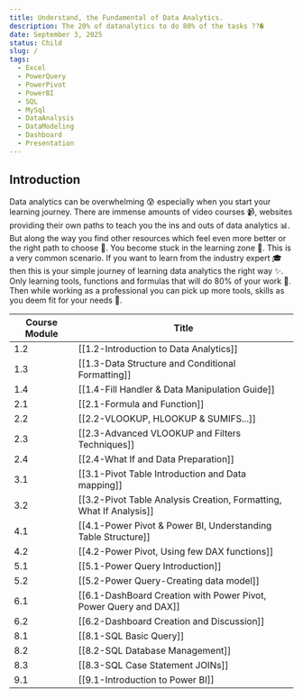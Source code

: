 ```yaml
---
title: Understand, the Fundamental of Data Analytics.
description: The 20% of datanalytics to do 80% of the tasks ??�
date: September 3, 2025
status: Child
slug: /
tags:
  - Excel
  - PowerQuery
  - PowerPivot
  - PowerBI
  - SQL
  - MySql
  - DataAnalysis
  - DataModeling
  - Dashboard
  - Presentation
---
```


## Introduction

Data analytics can be overwhelming 😰 especially when you start your learning journey. There are immense amounts of video courses 📹, websites providing their own paths to teach you the ins and outs of data analytics 📊. But along the way you find other resources which feel even more better or the right path to choose 🤔. You become stuck in the learning zone 🔄. This is a very common scenario. If you want to learn from the industry expert 🎓 then this is your simple journey of learning data analytics the right way ✨. Only learning tools, functions and formulas that will do 80% of your work 💪. Then while working as a professional you can pick up more tools, skills as you deem fit for your needs 🚀.

| Course Module | Title                                                               |
| ------------- | ------------------------------------------------------------------- |
| 1.2           | [[1.2-Introduction to Data Analytics]]                              |
| 1.3           | [[1.3-Data Structure and Conditional Formatting]]                   |
| 1.4           | [[1.4-Fill Handler & Data Manipulation Guide]]                      |
| 2.1           | [[2.1-Formula and Function]]                                        |
| 2.2           | [[2.2-VLOOKUP, HLOOKUP & SUMIFS...]]                                |
| 2.3           | [[2.3-Advanced VLOOKUP and Filters Techniques]]                     |
| 2.4           | [[2.4-What If and Data Preparation]]                                |
| 3.1           | [[3.1-Pivot Table Introduction and Data mapping]]                   |
| 3.2           | [[3.2-Pivot Table Analysis Creation, Formatting, What If Analysis]] |
| 4.1           | [[4.1-Power Pivot & Power BI, Understanding Table Structure]]       |
| 4.2           | [[4.2-Power Pivot, Using few DAX functions]]                        |
| 5.1           | [[5.1-Power Query Introduction]]                                    |
| 5.2           | [[5.2-Power Query-Creating data model]]                             |
| 6.1           | [[6.1-DashBoard Creation with Power Pivot, Power Query and DAX]]    |
| 6.2           | [[6.2-Dashboard Creation and Discussion]]                           |
| 8.1           | [[8.1-SQL Basic Query]]                                             |
| 8.2           | [[8.2-SQL Database Management]]                                     |
| 8.3           | [[8.3-SQL Case Statement JOINs]]                                    |
| 9.1           | [[9.1-Introduction to Power BI]]                                    |
